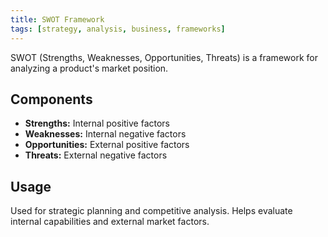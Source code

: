 ```yaml
---
title: SWOT Framework
tags: [strategy, analysis, business, frameworks]
---
```


SWOT (Strengths, Weaknesses, Opportunities, Threats) is a framework for analyzing a product's market position.

## Components

- **Strengths:** Internal positive factors
- **Weaknesses:** Internal negative factors
- **Opportunities:** External positive factors
- **Threats:** External negative factors

## Usage
Used for strategic planning and competitive analysis. Helps evaluate internal capabilities and external market factors.
